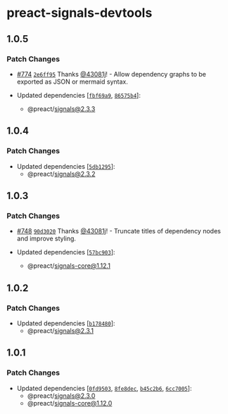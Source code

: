 # preact-signals-devtools

## 1.0.5

### Patch Changes

- [#774](https://github.com/preactjs/signals/pull/774) [`2e6ff95`](https://github.com/preactjs/signals/commit/2e6ff95205b4fa9b835e075fa5d43edfba376cae) Thanks [@43081j](https://github.com/43081j)! - Allow dependency graphs to be exported as JSON or mermaid syntax.

- Updated dependencies [[`fbf69a9`](https://github.com/preactjs/signals/commit/fbf69a904c425806b01ccf05c9834f9895918617), [`86575b4`](https://github.com/preactjs/signals/commit/86575b41ec097c3ecdefc7b54a4cabfbe23f7984)]:
  - @preact/signals@2.3.3

## 1.0.4

### Patch Changes

- Updated dependencies [[`5db1295`](https://github.com/preactjs/signals/commit/5db1295fd46404c32802d89989d891d0389f7031)]:
  - @preact/signals@2.3.2

## 1.0.3

### Patch Changes

- [#748](https://github.com/preactjs/signals/pull/748) [`90d3020`](https://github.com/preactjs/signals/commit/90d3020475380bd329d1184fe3d551e6d6f7dc50) Thanks [@43081j](https://github.com/43081j)! - Truncate titles of dependency nodes and improve styling.

- Updated dependencies [[`57bc903`](https://github.com/preactjs/signals/commit/57bc9033422b308d0e9c4204c037fd339011dd6f)]:
  - @preact/signals-core@1.12.1

## 1.0.2

### Patch Changes

- Updated dependencies [[`b178480`](https://github.com/preactjs/signals/commit/b17848089b3d396e0160e9d54a73d109d4674845)]:
  - @preact/signals@2.3.1

## 1.0.1

### Patch Changes

- Updated dependencies [[`0fd9503`](https://github.com/preactjs/signals/commit/0fd9503a53ad6836ac445d7d384b8f153b93a158), [`8fe8dec`](https://github.com/preactjs/signals/commit/8fe8decd9b5c6c4fd5b357730838eda030c25ae2), [`b45c2b6`](https://github.com/preactjs/signals/commit/b45c2b6e7e0c852a2df4ff7dd541864b4dd5c663), [`6cc7005`](https://github.com/preactjs/signals/commit/6cc700595278d241f276c40dd0ecf162c9e432d8)]:
  - @preact/signals@2.3.0
  - @preact/signals-core@1.12.0
